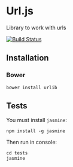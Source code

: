 # Url.js

Library to work with urls

[![Build Status](https://travis-ci.org/sokil/url.js.svg?branch=master)](https://travis-ci.org/sokil/url.js)

## Installation

### Bower
```
bower install urlib
```

## Tests

You must install `jasmine`:
```
npm install -g jasmine
```

Then run in console:
```
cd tests
jasmine
```
